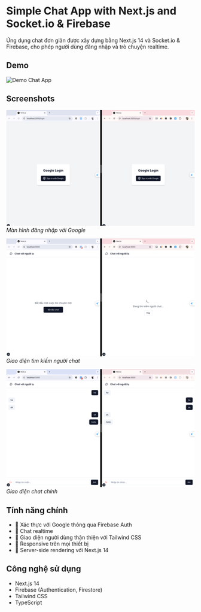 # Simple Chat App with Next.js and Socket.io & Firebase

Ứng dụng chat đơn giản được xây dựng bằng Next.js 14 và Socket.io & Firebase, cho phép người dùng đăng nhập và trò chuyện realtime.

## Demo

![Demo Chat App](./Images/demo.gif)

## Screenshots

![Login Screen](./Images/login.png)
*Màn hình đăng nhập với Google*

![Find Match](./Images/find.png)
*Giao diện tìm kiếm người chat*

![Chat Interface](./Images/chat.png)
*Giao diện chat chính*
## Tính năng chính

- 🔐 Xác thực với Google thông qua Firebase Auth
- 💬 Chat realtime 
- 🎨 Giao diện người dùng thân thiện với Tailwind CSS
- 📱 Responsive trên mọi thiết bị
- 🚀 Server-side rendering với Next.js 14

## Công nghệ sử dụng

- Next.js 14
- Firebase (Authentication, Firestore)
- Tailwind CSS
- TypeScript
